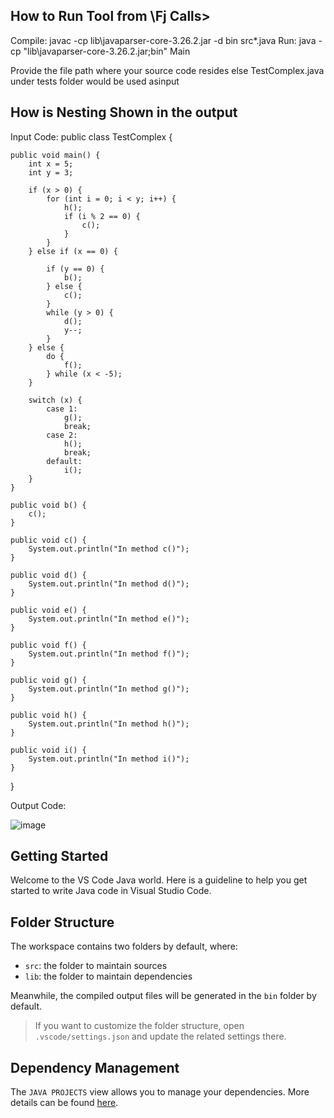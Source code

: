 ## How to Run Tool from \Fj Calls>
Compile: javac -cp lib\javaparser-core-3.26.2.jar -d bin src\*.java
Run: java -cp "lib\javaparser-core-3.26.2.jar;bin" Main

Provide the file path where your source code resides else TestComplex.java 
under tests folder would be used asinput

## How is Nesting Shown in the output
Input Code:
public class TestComplex {

    public void main() {
        int x = 5;
        int y = 3;

        if (x > 0) {
            for (int i = 0; i < y; i++) {
                h();
                if (i % 2 == 0) {
                    c();
                } 
            }
        } else if (x == 0) {

            if (y == 0) {
                b();
            } else {
                c();
            }
            while (y > 0) {
                d();
                y--;
            }
        } else {
            do {
                f();
            } while (x < -5);
        }

        switch (x) {
            case 1:
                g();
                break;
            case 2:
                h();
                break;
            default:
                i();
        }
    }

    public void b() {
        c();
    }

    public void c() {
        System.out.println("In method c()");
    }

    public void d() {
        System.out.println("In method d()");
    }

    public void e() {
        System.out.println("In method e()");
    }

    public void f() {
        System.out.println("In method f()");
    }

    public void g() {
        System.out.println("In method g()");
    }

    public void h() {
        System.out.println("In method h()");
    }

    public void i() {
        System.out.println("In method i()");
    }
}

Output Code:


![image](https://github.com/user-attachments/assets/64a99f89-2d58-48f5-8477-080f73976a24)

## Getting Started

Welcome to the VS Code Java world. Here is a guideline to help you get started to write Java code in Visual Studio Code.

## Folder Structure

The workspace contains two folders by default, where:

- `src`: the folder to maintain sources
- `lib`: the folder to maintain dependencies

Meanwhile, the compiled output files will be generated in the `bin` folder by default.

> If you want to customize the folder structure, open `.vscode/settings.json` and update the related settings there.

## Dependency Management

The `JAVA PROJECTS` view allows you to manage your dependencies. More details can be found [here](https://github.com/microsoft/vscode-java-dependency#manage-dependencies).
